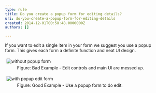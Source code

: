 ```yaml
---
type: rule
title: Do you create a popup form for editing details?
uri: do-you-create-a-popup-form-for-editing-details
created: 2014-12-01T00:58:48.0000000Z
authors: []

---
```




<span class='intro'> <p>If you want to edit a single item in your form we suggest you use a 
popup form. This gives each form a definite function and neat UI design.</p> </span>

<dl class="badImage"><dt>
      <img alt="without popup form" src="http&#58;//www.ssw.com.au/ssw/Standards/Rules/Images/NonePopupEditForm.png" style="margin&#58;5px;" />
   </dt><dd>Figure&#58; Bad Example - Edit controls and main UI are messed up.</dd></dl><dl class="goodImage"><dt>
      <img alt="with popup edit form" src="http&#58;//www.ssw.com.au/ssw/Standards/Rules/Images/PopupEditForm.png" style="margin&#58;5px;" />
   </dt><dd>Figure&#58; Good Example - Use a popup form to do edit.</dd></dl>



